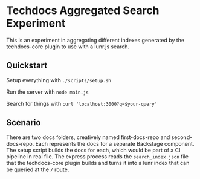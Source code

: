 # Techdocs Aggregated Search Experiment

This is an experiment in aggregating different indexes generated by the techdocs-core plugin to use with a lunr.js search.

## Quickstart

Setup everything with `./scripts/setup.sh`

Run the server with `node main.js`

Search for things with `curl 'localhost:3000?q=$your-query'`

## Scenario

There are two docs folders, creatively named first-docs-repo and second-docs-repo.
Each represents the docs for a separate Backstage component.
The setup script builds the docs for each, which would be part of a CI pipeline in real file.
The express process reads the `search_index.json` file that the techdocs-core plugin builds and turns it into a lunr index that can be queried at the `/` route.
